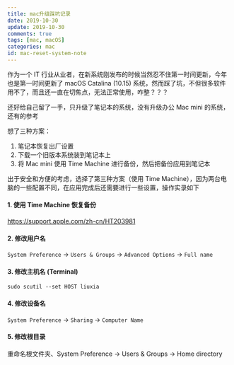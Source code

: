 ```yaml
---
title: mac升级踩坑记录
date: 2019-10-30
update: 2019-10-30
comments: true
tags: [mac, macOS]
categories: mac
id: mac-reset-system-note
---
```


作为一个 IT 行业从业者，在新系统刚发布的时候当然忍不住第一时间更新，今年也是第一时间更新了 macOS Catalina (10.15) 系统，然而踩了坑，不但很多软件用不了，而且还一直在切焦点，无法正常使用，咋整？？？

<!---more--->



还好给自己留了一手，只升级了笔记本的系统，没有升级办公 Mac mini 的系统，还有的参考

想了三种方案：

1. 笔记本恢复出厂设置
2. 下载一个旧版本系统装到笔记本上
3. 将 Mac mini 使用 Time Machine 进行备份，然后把备份应用到笔记本

出于安全和方便的考虑，选择了第三种方案（使用 Time Machine），因为两台电脑的一些配置不同，在应用完成后还需要进行一些设置，操作实录如下

#### 1. 使用 Time Machine 恢复备份

https://support.apple.com/zh-cn/HT203981

#### 2. 修改用户名

`System Preference` -> `Users & Groups` -> `Advanced Options` -> `Full name`

#### 3. 修改主机名 (Terminal)

```shell
sudo scutil --set HOST liuxia
```

#### 4. 修改设备名

`System Preference` -> `Sharing` -> `Computer Name`

#### 5. 修改根目录

重命名根文件夹、System Preference -> Users & Groups -> Home directory